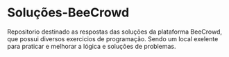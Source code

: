 # Soluções-BeeCrowd
 Repositorio destinado as respostas das soluções da plataforma BeeCrowd, que possui diversos exercicios de programação. Sendo um local exelente para praticar e melhorar a lógica e soluções de problemas.
